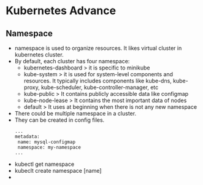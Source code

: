 # Kubernetes Advance
## Namespace
* namespace is used to organize resources. It likes virtual cluster in kubernetes cluster.
* By default, each cluster has four namespace:
  * kubernetes-dashboard > it is specific to minikube
  * kube-system > it is used for system-level components and resources. It typically includes components like kube-dns, kube-proxy, kube-scheduler, kube-controller-manager, etc
  * kube-public > It contains publicly accessible data like configmap
  * kube-node-lease > It contains the most important data of nodes
  * default > It uses at beginning when there is not any new namespace 
* There could be multiple namespace in a cluster.
* They can be created in config files.
  ```
  ...
  metadata:
   name: mysql-configmap
   namespace: my-namespace
  ...
  ```
* kubectl get namespace
* kubeclt create namespace [name]
* 
